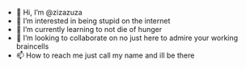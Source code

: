 - 👋 Hi, I’m @zizazuza
- 👀 I’m interested in being stupid on the internet
- 🌱 I’m currently learning to not die of hunger
- 💞️ I’m looking to collaborate on no just here to admire your working braincells 
- 📫 How to reach me just call my name and ill be there

<!---
zizazuza/zizazuza is a ✨ special ✨ repository because its `README.md` (this file) appears on your GitHub profile.
You can click the Preview link to take a look at your changes.
--->
